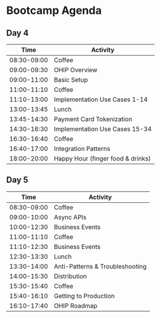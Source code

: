 # Bootcamp Agenda

## Day 4

|Time       |Activity                         |
|-----------|---------------------------------|
|08:30-09:00|Coffee                           |
|09:00-09:30|OHIP Overview                    |
|09:00-11:00|Basic Setup                      |
|11:00-11:10|Coffee                           |
|11:10-13:00|Implementation Use Cases 1-14    |
|13:00-13:45|Lunch                            |
|13:45-14:30|Payment Card Tokenization        |
|14:30-16:30|Implementation Use Cases 15-34   |
|16:30-16:40|Coffee                           |
|16:40-17:00|Integration Patterns             |
|18:00-20:00|Happy Hour (finger food & drinks)|

## Day 5

|Time       |Activity                                  |
|-----------|------------------------------------------|
|08:30-09:00|Coffee                                    |
|09:00-10:00|Async APIs                                |
|10:00-12:30|Business Events                           |
|11:00-11:10|Coffee                                    |
|11:10-12:30|Business Events                           |
|12:30-13:30|Lunch                                     |
|13:30-14:00|Anti-Patterns & Troubleshooting           |
|14:00-15:30|Distribution                              |
|15:30-15:40|Coffee                                    |
|15:40-16:10|Getting to Production                     |
|16:10-17:40|OHIP Roadmap                              |
